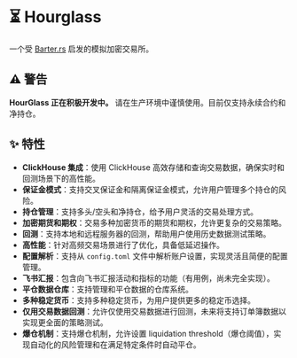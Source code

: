 # ⏳ Hourglass

一个受 [Barter.rs](https://github.com/barter-rs/barter-rs) 启发的模拟加密交易所。

## ⚠️ 警告

**HourGlass 正在积极开发中。** 请在生产环境中谨慎使用。目前仅支持永续合约和净持仓。

## ✨ 特性

- **ClickHouse 集成**：使用 ClickHouse 高效存储和查询交易数据，确保实时和回测场景下的高性能。
- **保证金模式**：支持交叉保证金和隔离保证金模式，允许用户管理多个持仓的风险。
- **持仓管理**：支持多头/空头和净持仓，给予用户灵活的交易处理方式。
- **加密期货和期权**：交易多种加密货币的期货和期权，允许更复杂的交易策略。
- **回测**：支持本地和远程服务器的回测，帮助用户使用历史数据测试策略。
- **高性能**：针对高频交易场景进行了优化，具备低延迟操作。
- **配置解析**：支持从 `config.toml` 文件中解析账户设置，实现灵活且简便的配置管理。
- **飞书汇报**：包含向飞书汇报活动和指标的功能（有用例，尚未完全实现）。
- **平仓数据仓库**：支持管理和平仓数据的仓库系统。
- **多种稳定货币**：支持多种稳定货币，为用户提供更多的稳定币选择。
- **仅用交易数据回测**：允许仅使用交易数据进行回测，未来将支持订单簿数据以实现更全面的策略测试。
- **爆仓机制**：支持爆仓机制，允许设置 liquidation threshold（爆仓阈值），实现自动化的风险管理和在满足特定条件时自动平仓。
